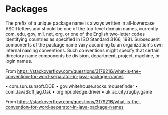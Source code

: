 # Packages

The prefix of a unique package name is always written in all-lowercase ASCII letters and should be one of the top-level
domain names, currently com, edu, gov, mil, net, org, or one of the English two-letter codes identifying countries as
specified in ISO Standard 3166, 1981.
Subsequent components of the package name vary according to an organization's own internal naming conventions. Such
conventions might specify that certain directory name components be division, department, project, machine, or login
names.

From <https://stackoverflow.com/questions/3179216/what-is-the-convention-for-word-separator-in-java-package-names>

• com.sun.sunsoft.DOE
• gov.whitehouse.socks.mousefinder
• com.JavaSoft.jag.Oak
• org.npr.pledge.driver
• uk.ac.city.rugby.game

From <https://stackoverflow.com/questions/3179216/what-is-the-convention-for-word-separator-in-java-package-names> 
